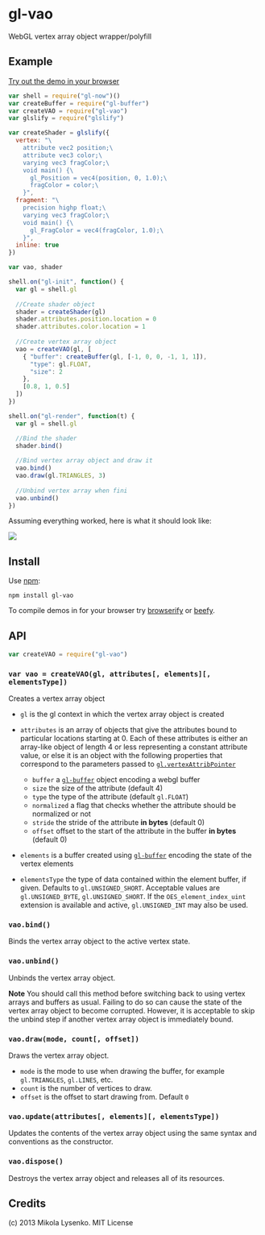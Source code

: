 gl-vao
======
WebGL vertex array object wrapper/polyfill

## Example

[Try out the demo in your browser](http://modules.gl/gl-vao/)

```javascript
var shell = require("gl-now")()
var createBuffer = require("gl-buffer")
var createVAO = require("gl-vao")
var glslify = require("glslify")

var createShader = glslify({
  vertex: "\
    attribute vec2 position;\
    attribute vec3 color;\
    varying vec3 fragColor;\
    void main() {\
      gl_Position = vec4(position, 0, 1.0);\
      fragColor = color;\
    }",
  fragment: "\
    precision highp float;\
    varying vec3 fragColor;\
    void main() {\
      gl_FragColor = vec4(fragColor, 1.0);\
    }",
  inline: true
})

var vao, shader

shell.on("gl-init", function() {
  var gl = shell.gl
  
  //Create shader object
  shader = createShader(gl)
  shader.attributes.position.location = 0
  shader.attributes.color.location = 1
  
  //Create vertex array object
  vao = createVAO(gl, [
    { "buffer": createBuffer(gl, [-1, 0, 0, -1, 1, 1]),
      "type": gl.FLOAT,
      "size": 2
    },
    [0.8, 1, 0.5]
  ])
})

shell.on("gl-render", function(t) {
  var gl = shell.gl

  //Bind the shader
  shader.bind()
  
  //Bind vertex array object and draw it
  vao.bind()
  vao.draw(gl.TRIANGLES, 3)
  
  //Unbind vertex array when fini
  vao.unbind()
})
```

Assuming everything worked, here is what it should look like:

<img src="http://modules.gl/gl-vao/screenshot.png">

## Install

Use [npm](https://npmjs.org/):

    npm install gl-vao
    
To compile demos in for your browser try [browserify](https://github.com/substack/node-browserify) or [beefy](https://github.com/chrisdickinson/beefy).

## API

```javascript
var createVAO = require("gl-vao")
```

### `var vao = createVAO(gl, attributes[, elements][, elementsType])`
Creates a vertex array object

* `gl` is the gl context in which the vertex array object is created
* `attributes` is an array of objects that give the attributes bound to particular locations starting at 0.  Each of these attributes is either an array-like object of length 4 or less representing a constant attribute value, or else it is an object with the following properties that correspond to the parameters passed to [`gl.vertexAttribPointer`](http://www.khronos.org/opengles/sdk/docs/man/xhtml/glVertexAttribPointer.xml)

    + `buffer` a [`gl-buffer`](https://github.com/mikolalysenko/gl-buffer) object encoding a webgl buffer
    + `size` the size of the attribute (default 4)
    + `type` the type of the attribute (default `gl.FLOAT`)
    + `normalized` a flag that checks whether the attribute should be normalized or not
    + `stride` the stride of the attribute **in bytes** (default 0)
    + `offset` offset to the start of the attribute in the buffer **in bytes** (default 0)

* `elements` is a buffer created using [`gl-buffer`](https://github.com/mikolalysenko/gl-buffer) encoding the state of the vertex elements

* `elementsType` the type of data contained within the element buffer, if given. Defaults to `gl.UNSIGNED_SHORT`. Acceptable values are `gl.UNSIGNED_BYTE`, `gl.UNSIGNED_SHORT`. If the `OES_element_index_uint` extension is available and active, `gl.UNSIGNED_INT` may also be used.

### `vao.bind()`
Binds the vertex array object to the active vertex state.

### `vao.unbind()`
Unbinds the vertex array object.

**Note** You should call this method before switching back to using vertex arrays and buffers as usual.  Failing to do so can cause the state of the vertex array object to become corrupted.  However, it is acceptable to skip the unbind step if another vertex array object is immediately bound.

### `vao.draw(mode, count[, offset])`
Draws the vertex array object.

* `mode` is the mode to use when drawing the buffer, for example `gl.TRIANGLES`, `gl.LINES`, etc.
* `count` is the number of vertices to draw.
* `offset` is the offset to start drawing from.  Default `0`

### `vao.update(attributes[, elements][, elementsType])`
Updates the contents of the vertex array object using the same syntax and conventions as the constructor.

### `vao.dispose()`
Destroys the vertex array object and releases all of its resources.


## Credits
(c) 2013 Mikola Lysenko. MIT License

